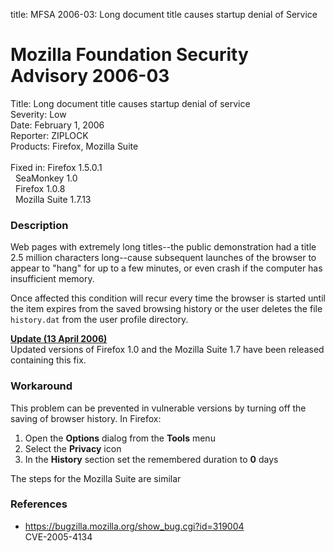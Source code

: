 title: MFSA 2006-03: Long document title causes startup denial of Service

<h1>Mozilla Foundation Security Advisory 2006-03</h1>

<p><span class="label">Title:</span>      Long document title causes startup denial of service<br/>
<span class="label">Severity:</span>   Low<br/>
<span class="label">Date:</span>       February 1, 2006<br/>
<span class="label">Reporter:</span>   ZIPLOCK<br/>
<span class="label">Products:</span>   Firefox, Mozilla Suite<br/>
<br/>
<span class="label">Fixed in:</span>   Firefox 1.5.0.1<br/>
<span class="label">&#160;</span>      SeaMonkey 1.0<br/>
<span class="label">&#160;</span>      Firefox 1.0.8<br/>
<span class="label">&#160;</span>      Mozilla Suite 1.7.13</p>

<h3>Description</h3>

<p>Web pages with extremely long titles--the public demonstration
had a title 2.5 million characters long--cause subsequent
launches of the browser to appear to "hang" for up to a few
minutes, or even crash if the computer has insufficient memory.</p>

<p>Once affected this condition will recur every time the browser
is started until the item expires from the saved browsing history
or the user deletes the file <code class="filename">history.dat</code> from
the user profile directory.</p>

<p><strong style="text-decoration: underline;">Update (13 April 2006)</strong><br/>
Updated versions of Firefox 1.0 and the Mozilla Suite 1.7
have been released containing this fix.</p>

<h3>Workaround</h3>

<p>This problem can be prevented in vulnerable versions by turning off
the saving of browser history. In Firefox:</p>

<ol>
  <li>Open the <strong>Options</strong> dialog from the <strong>Tools</strong> menu
  </li><li>Select the <strong>Privacy</strong> icon
  </li><li>In the <strong>History</strong> section set the remembered duration to
      <strong>0</strong> days
</li></ol>

<p>The steps for the Mozilla Suite are similar</p>

<h3>References</h3>

<ul>
<li><a href="https://bugzilla.mozilla.org/show_bug.cgi?id=319004">
https://bugzilla.mozilla.org/show_bug.cgi?id=319004</a><br/>
CVE-2005-4134</li>
</ul>



